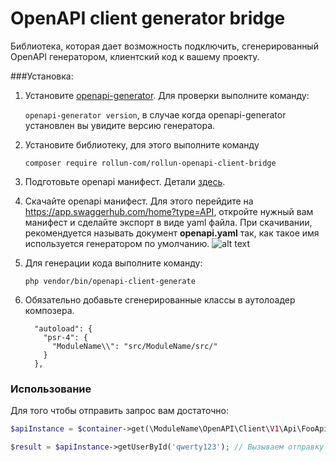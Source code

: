 # OpenAPI client generator bridge

Библиотека, которая дает возможность подключить, сгенерированный OpenAPI генератором, клиентский код к вашему проекту. 

###Установка:

1. Установите [openapi-generator](https://openapi-generator.tech/). Для проверки выполните команду:

   ```openapi-generator version```, в случае когда openapi-generator установлен вы увидите версию генератора.
   
2. Установите библиотеку, для этого выполните команду 

   ```composer require rollun-com/rollun-openapi-client-bridge```

3. Подготовьте openapi манифест. Детали [здесь](https://github.com/rollun-com/rollun-openapi-server-bridge/blob/master/docs/manifest.md).
4. Скачайте openapi манифест. Для этого перейдите на https://app.swaggerhub.com/home?type=API, откройте нужный вам манифест и сделайте экспорт в виде yaml файла. При скачивании, рекомендуется называть документ **openapi.yaml** так, как такое имя используется генератором по умолчанию.
   ![alt text](https://github.com/rollun-com/rollun-openapi-server-bridge/blob/master/docs/assets/img/openapi.png)
5. Для генерации кода выполните команду:

   ```php vendor/bin/openapi-client-generate```

6. Обязательно добавьте сгенерированные классы в аутолоадер композера.
   ```
     "autoload": {
       "psr-4": {
         "ModuleName\\": "src/ModuleName/src/"
       }
     },
   ```   

### Использование
Для того чтобы отправить запрос вам достаточно:
```php
$apiInstance = $container->get(\ModuleName\OpenAPI\Client\V1\Api\FooApi::class); // создаем $apiInstance

$result = $apiInstance->getUserById('qwerty123'); // Вызываем отправку запроса. У каждого $apiInstance есть специальные методы, которые были сгенерированы по манифесту.
```
